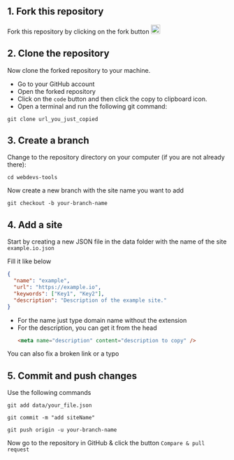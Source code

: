 ## 1. Fork this repository

Fork this repository by clicking on the fork button <a href="https://github.com/zougari47/webdevs-tools"><img src="https://i.imgur.com/G4z1kEe.png" height="21" width="21"></a>

## 2. Clone the repository

Now clone the forked repository to your machine.

- Go to your GitHub account
- Open the forked repository
- Click on the `code` button and then click the copy to clipboard icon.
- Open a terminal and run the following git command:

```
git clone url_you_just_copied
```

## 3. Create a branch

Change to the repository directory on your computer (if you are not already there):

```
cd webdevs-tools
```

Now create a new branch with the site name you want to add

```
git checkout -b your-branch-name
```

## 4. Add a site

Start by creating a new JSON file in the data folder with the name of the site `example.io.json`

Fill it like below

```json
{
  "name": "example",
  "url": "https://example.io",
  "keywords": ["Key1", "Key2"],
  "description": "Description of the example site."
}
```

- For the name just type domain name without the extension
- For the description, you can get it from the head
  ```html
  <meta name="description" content="description to copy" />
  ```

You can also fix a broken link or a typo

## 5. Commit and push changes

Use the following commands

```
git add data/your_file.json
```

```
git commit -m "add siteName"
```

```
git push origin -u your-branch-name
```

Now go to the repository in GitHub & click the button `Compare & pull request`
